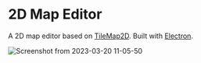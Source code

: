 # 2D Map Editor

A 2D map editor based on [TileMap2D](https://github.com/bennyschmidt/TileMap2D). Built with [Electron]().

![Screenshot from 2023-03-20 11-05-50](https://user-images.githubusercontent.com/45407493/226428656-70021c7f-ed5a-4013-9f2d-b5bd5a67343d.png)
